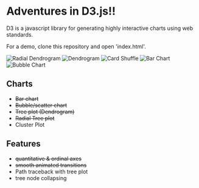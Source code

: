 Adventures in D3.js!!
==================

D3 is a javascript library for generating highly interactive charts using web standards. 

For a demo, clone this repository and open 'index.html'.

![Radial Dendrogram](https://s3.amazonaws.com/kevinqiu_net/images/radial_tree.png)
![Dendrogram](https://s3.amazonaws.com/kevinqiu_net/images/tree_plot.png)
![Card Shuffle](http://i.gyazo.com/2321dcbf03a69012caa4b5eea2979f38.gif)
![Bar Chart](https://s3.amazonaws.com/kevinqiu_net/images/Bar_chart.png)
![Bubble Chart](https://s3.amazonaws.com/kevinqiu_net/images/bubble_chart.png)

## Charts
* ~~Bar chart~~
* ~~Bubble/scatter chart~~
* ~~Tree plot (Dendrogram)~~
* ~~Radial Tree plot~~
* Cluster Plot

## Features
* ~~quantitative & ordinal axes~~
* ~~smooth animated transitions~~
* Path traceback with tree plot
* tree node collapsing

